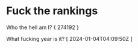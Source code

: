 # Fuck the rankings

Who the hell am I?
{ 274192 }

What fucking year is it?
[ 2024-01-04T04:09:50Z ]
